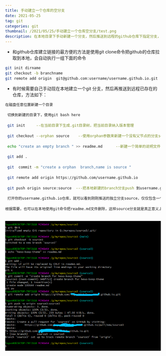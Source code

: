 ```yaml
---
title: 手动建立一个仓库的空分支
date: 2021-05-25
tag: git 
categories: git
thumbnail: /2021/05/25/手动建立一个仓库空分支/test.png
description: 在本地目录下手动新建一个分支，然后推送到远程的github仓库下指定分支，实现独立的多分支管理
---
```




* 和github仓库建立链接的最方便的方法是使用git clone命令把github的仓库拉取到本地，会自动执行一组下面的命令

```bash
git init dirname
git checkout -b branchname
git remote add origin  git@github.com:username/username.github.io.git  
```

* 有时候需要自己手动现在本地建立一个git 分支，然后再推送到远程已存在的仓库，方法如下：

```bash
在磁盘任意位置新建一个目录

 切换到新建的目录下，使用git bash here

 git init     --在当前目录下生成.git目录树，把当前目录纳入版本管理

 git checkout --orphan source    --使用orphan参数来新建一个没有父节点的分支source，并自动切换到source分支下

 echo "create an empty branch " >> readme.md      --新建一个简单的说明文件，目的是在当前的branch下完成commit，才能真正创建这个source分支

 git add .

 git  commit -m "create a orphan  branch,name is source "

 git remote add origin https://github.com/username.github.io

 git push origin source:source  ---把本地新建的branch分支push 到username.github.io仓库下,名字也是source.

 打开你的username.github.io仓库，就可以看到刚刚推送的独立分支source，仅仅包含一个readme.md文件

根据需要，也可以在本地使用git命令把readme.md文件删除，这样source分支就是真正意义上空分支了。
  
```

![手动建立空的分支](/images/Create-Empty-Branch.png)

